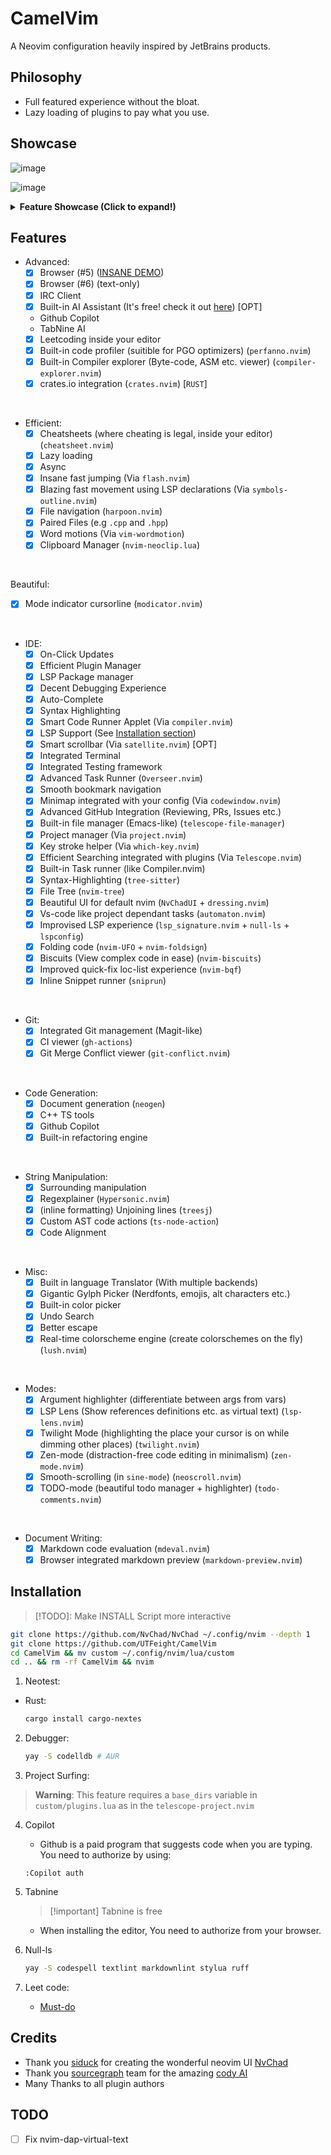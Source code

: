 # CamelVim

A Neovim configuration heavily inspired by JetBrains products.

## Philosophy

- Full featured experience without the bloat.
- Lazy loading of plugins to pay what you use.

## Showcase

![image](https://github.com/UTFeight/CamelVim/assets/101834410/e2a8faa1-8231-4fb2-a1d3-dfe672bf89ce)

![image](https://github.com/UTFeight/CamelVim/assets/101834410/f16cfff5-61c9-4ab4-99a1-eb37601ba6f5)

<details><summary><b>Feature Showcase (Click to expand!)</b></summary>

1. Built-in AI Assistant:
   ![image](https://github.com/UTFeight/CamelVim/assets/101834410/4290f494-3c9f-4464-8acc-83259a302e81)

2. Inline AI requests:
   ![image](https://github.com/UTFeight/CamelVim/assets/101834410/1efa7bc4-8b59-422f-b987-891920b4e7b1)

3. Magit Clone:
   ![image](https://github.com/UTFeight/CamelVim/assets/101834410/ce49b11c-8c45-4cfa-b0ec-a8d39d051bd3)

4. Github Integration:
   ![image](https://github.com/UTFeight/CamelVim/assets/101834410/fbc4293a-0d82-436d-8682-c84e27efad35)

5. Github Actions Viewer:
   ![image](https://github.com/UTFeight/CamelVim/assets/101834410/5325df4e-9329-4f72-bb0c-64e2303e86b6)

6. Code Refactoring:
   ![image](https://github.com/UTFeight/CamelVim/assets/101834410/707bc295-2a4b-493d-a797-4ed223e0dd3c)

7. Icon :
   ![image](https://github.com/UTFeight/CamelVim/assets/101834410/309a2c44-e378-4658-8647-1ab29f9ef238)

8. Markdown preview:
   ![image](https://github.com/UTFeight/CamelVim/assets/101834410/18407719-e8cc-4c05-8b08-0179b20d7d3d)

9. LSP:
   ![image](https://github.com/UTFeight/CamelVim/assets/101834410/2c473d95-66b4-4296-a772-5cf5d91e1461)

10. Built-in PasteBin Client:
    ![image](https://github.com/UTFeight/CamelVim/assets/101834410/464778a9-840e-401f-b7c6-bc3da597020f)

11. Easy navigation with `symbols-outline.nvim`:
    ![image](https://github.com/UTFeight/CamelVim/assets/101834410/e3a53403-1b68-46a4-922e-4a74b723bcd5)

12. Tens of Themes Built-in:
    ![image](https://github.com/UTFeight/CamelVim/assets/101834410/243ef818-520a-4566-bdca-b8cf3fbaeb0d)

13. Terminal Integrated with Themes:
    ![image](https://github.com/UTFeight/CamelVim/assets/101834410/22a05ffc-9040-4c34-9889-9ab60472c715)

14. Github Copilot:
    ![image](https://github.com/UTFeight/CamelVim/assets/101834410/22dd023c-866b-42de-a3fb-be11c69d0920)

15. Built-in Language Translator:
    ![image](https://github.com/UTFeight/CamelVim/assets/101834410/938faba6-7647-4649-95fb-60b2adc55961)

</details>

## Features

- Advanced:
  - [x] Browser (#5) ([INSANE DEMO](https://github.com/UTFeight/CamelVim/issues/5))
  - [x] Browser (#6) (text-only)
  - [x] IRC Client
  - [x] Built-in AI Assistant (It's free! check it out
        [here](https://github.com/sourcegraph/sg.nvim)) [OPT]
  - Github Copilot
  - TabNine AI
  - [x] Leetcoding inside your editor
  - [x] Built-in code profiler (suitible for PGO optimizers) (`perfanno.nvim`)
  - [x] Built-in Compiler explorer (Byte-code, ASM etc. viewer)
        (`compiler-explorer.nvim`)
  - [x] crates.io integration (`crates.nvim`) [`RUST`]

<br>

- Efficient:
  - [x] Cheatsheets (where cheating is legal, inside your editor)
        (`cheatsheet.nvim`)
  - [x] Lazy loading
  - [x] Async
  - [x] Insane fast jumping (Via `flash.nvim`)
  - [x] Blazing fast movement using LSP declarations (Via
        `symbols-outline.nvim`)
  - [x] File navigation (`harpoon.nvim`)
  - [x] Paired Files (e.g `.cpp` and `.hpp`)
  - [x] Word motions (Via `vim-wordmotion`)
  - [x] Clipboard Manager (`nvim-neoclip.lua`)

<br>

Beautiful:

- [x] Mode indicator cursorline (`modicator.nvim`)

<br>

- IDE:
  - [x] On-Click Updates
  - [x] Efficient Plugin Manager
  - [x] LSP Package manager
  - [x] Decent Debugging Experience
  - [x] Auto-Complete
  - [x] Syntax Highlighting
  - [x] Smart Code Runner Applet (Via `compiler.nvim`)
  - [x] LSP Support (See [Installation section](#installation))
  - [x] Smart scrollbar (Via `satellite.nvim`) [OPT]
  - [x] Integrated Terminal
  - [x] Integrated Testing framework
  - [x] Advanced Task Runner (`Overseer.nvim`)
  - [x] Smooth bookmark navigation
  - [x] Minimap integrated with your config (Via `codewindow.nvim`)
  - [x] Advanced GitHub Integration (Reviewing, PRs, Issues etc.)
  - [x] Built-in file manager (Emacs-like) (`telescope-file-manager`)
  - [x] Project manager (Via `project.nvim`)
  - [x] Key stroke helper (Via `which-key.nvim`)
  - [x] Efficient Searching integrated with plugins (Via `Telescope.nvim`)
  - [x] Built-in Task runner (like Compiler.nvim)
  - [x] Syntax-Highlighting (`tree-sitter`)
  - [x] File Tree (`nvim-tree`)
  - [x] Beautiful UI for default nvim (`NvChadUI` + `dressing.nvim`)
  - [x] Vs-code like project dependant tasks (`automaton.nvim`)
  - [x] Improvised LSP experience (`lsp_signature.nvim` + `null-ls` +
        `lspconfig`)
  - [x] Folding code (`nvim-UFO` + `nvim-foldsign`)
  - [x] Biscuits (View complex code in ease) (`nvim-biscuits`)
  - [x] Improved quick-fix loc-list experience (`nvim-bqf`)
  - [x] Inline Snippet runner (`sniprun`)

<br>

- Git:
  - [x] Integrated Git management (Magit-like)
  - [x] CI viewer (`gh-actions`)
  - [x] Git Merge Conflict viewer (`git-conflict.nvim`)

<br>

- Code Generation:
  - [x] Document generation (`neogen`)
  - [x] C++ TS tools
  - [x] Github Copilot
  - [x] Built-in refactoring engine

<br>

- String Manipulation:
  - [x] Surrounding manipulation
  - [x] Regexplainer (`Hypersonic.nvim`)
  - [x] (inline formatting) Unjoining lines (`treesj`)
  - [x] Custom AST code actions (`ts-node-action`)
  - [x] Code Alignment

<br>

- Misc:
  - [x] Built in language Translator (With multiple backends)
  - [x] Gigantic Gylph Picker (Nerdfonts, emojis, alt characters etc.)
  - [x] Built-in color picker
  - [x] Undo Search
  - [x] Better escape
  - [x] Real-time colorscheme engine (create colorschemes on the fly)
        (`lush.nvim`)

<br>

- Modes:
  - [x] Argument highlighter (differentiate between args from vars)
  - [x] LSP Lens (Show references definitions etc. as virtual text)
        (`lsp-lens.nvim`)
  - [x] Twilight Mode (highlighting the place your cursor is on while dimming
        other places) (`twilight.nvim`)
  - [x] Zen-mode (distraction-free code editing in minimalism) (`zen-mode.nvim`)
  - [x] Smooth-scrolling (in `sine-mode`) (`neoscroll.nvim`)
  - [x] TODO-mode (beautiful todo manager + highlighter) (`todo-comments.nvim`)

<br>

- Document Writing:
  - [x] Markdown code evaluation (`mdeval.nvim`)
  - [x] Browser integrated markdown preview (`markdown-preview.nvim`)

## Installation

> [!TODO]: Make INSTALL Script more interactive

```sh
git clone https://github.com/NvChad/NvChad ~/.config/nvim --depth 1
git clone https://github.com/UTFeight/CamelVim
cd CamelVim && mv custom ~/.config/nvim/lua/custom
cd .. && rm -rf CamelVim && nvim
```

1. Neotest:

- Rust:
  ```sh
  cargo install cargo-nextes
  ```

2. Debugger:
   ```sh
   yay -S codelldb # AUR
   ```

3. Project Surfing:

> **Warning**: This feature requires a `base_dirs` variable in
> `custom/plugins.lua` as in the `telescope-project.nvim`

4. Copilot

   - Github is a paid program that suggests code when you are typing. You need
     to authorize by using:

   ```vim
   :Copilot auth
   ```

5. Tabnine
   > [!important] Tabnine is free
   - When installing the editor, You need to authorize from your browser.

6. Null-ls
   ```sh
   yay -S codespell textlint markdownlint stylua ruff
   ```

7. Leet code:
   - [Must-do](https://github.com/Dhanus3133/Leetbuddy.nvim#login-to-your-account)

## Credits

- Thank you [siduck](https://github.com/siduck) for creating the wonderful
  neovim UI [NvChad](https://github.com/NvChad/NvChad)
- Thank you [sourcegraph](https://sourcegraph.com) team for the amazing
  [cody AI](https://sourcegraph.com/cody)
- Many Thanks to all plugin authors

## TODO

- [ ] Fix nvim-dap-virtual-text
